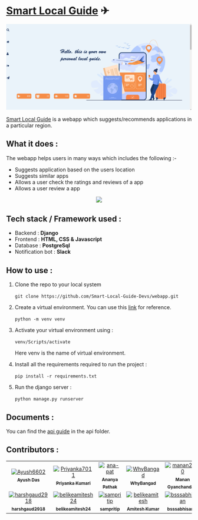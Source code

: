 # [Smart Local Guide](http://smart-local-guide.herokuapp.com/) ✈ 


<img src="Pictures\slg.png">

[Smart Local Guide](http://smart-local-guide.herokuapp.com/) is a webapp which suggests/recommends applications in a particular region. 


## What it does :
The webapp helps users in many ways which includes the following :-
- Suggests application based on the users location
- Suggests similar apps
- Allows a user check the ratings and reviews of a app
- Allows a user review a app 

<p align="center">

<img src="https://cdn.dribbble.com/users/3499482/screenshots/6703456/s04_dock_gif_drbbbl.gif" width="500">

</p>

## Tech stack / Framework used :
- Backend : **Django**
- Frontend : **HTML, CSS & Javascript**
- Database : **PostgreSql**
- Notification bot : **Slack**

## How to use :
1. Clone the repo to your local system

    ```git clone https://github.com/Smart-Local-Guide-Devs/webapp.git ```
2. Create a virtual environment. You can use this [link](https://docs.python.org/3/library/venv.html) for reference.

    ``` python -m venv venv ```
3. Activate your virtual environment using : 
    
    ```venv/Scripts/activate``` 
    
    Here venv is the name of virtual environment.

4. Install all the requirements required to run the project : 
    
    ```pip install -r requirements.txt```

5. Run the django server : 
    
    ```python manage.py runserver```
    
## Documents :
You can find the [api guide](https://github.com/Smart-Local-Guide-Devs/webapp/blob/main/api/README.md) in the api folder.

## Contributors :
<!-- readme: contributors -start -->
<table>
<tr>
    <td align="center">
        <a href="https://github.com/Ayush6602">
            <img src="https://avatars.githubusercontent.com/u/54628493?v=4" width="100;" alt="Ayush6602"/>
            <br />
            <sub><b>Ayush Das</b></sub>
        </a>
    </td>
    <td align="center">
        <a href="https://github.com/Priyanka7011">
            <img src="https://avatars.githubusercontent.com/u/54627940?v=4" width="100;" alt="Priyanka7011"/>
            <br />
            <sub><b>Priyanka Kumari</b></sub>
        </a>
    </td>
    <td align="center">
        <a href="https://github.com/ana-pat">
            <img src="https://avatars.githubusercontent.com/u/54628162?v=4" width="100;" alt="ana-pat"/>
            <br />
            <sub><b>Ananya Pathak</b></sub>
        </a>
    </td>
    <td align="center">
        <a href="https://github.com/WhyBangad">
            <img src="https://avatars.githubusercontent.com/u/53820396?v=4" width="100;" alt="WhyBangad"/>
            <br />
            <sub><b>WhyBangad</b></sub>
        </a>
    </td>
    <td align="center">
        <a href="https://github.com/manan2110">
            <img src="https://avatars.githubusercontent.com/u/55996661?v=4" width="100;" alt="manan2110"/>
            <br />
            <sub><b>Manan Gyanchandani</b></sub>
        </a>
    </td>
    <td align="center">
        <a href="https://github.com/Atik07">
            <img src="https://avatars.githubusercontent.com/u/54628159?v=4" width="100;" alt="Atik07"/>
            <br />
            <sub><b>Atik07</b></sub>
        </a>
    </td></tr>
<tr>
    <td align="center">
        <a href="https://github.com/harshgaud2918">
            <img src="https://avatars.githubusercontent.com/u/54628284?v=4" width="100;" alt="harshgaud2918"/>
            <br />
            <sub><b>harshgaud2918</b></sub>
        </a>
    </td>
    <td align="center">
        <a href="https://github.com/belikeamitesh24">
            <img src="https://avatars.githubusercontent.com/u/67407223?v=4" width="100;" alt="belikeamitesh24"/>
            <br />
            <sub><b>belikeamitesh24</b></sub>
        </a>
    </td>
    <td align="center">
        <a href="https://github.com/sampritip">
            <img src="https://avatars.githubusercontent.com/u/58274368?v=4" width="100;" alt="sampritip"/>
            <br />
            <sub><b>sampritip</b></sub>
        </a>
    </td>
    <td align="center">
        <a href="https://github.com/belikeamitesh">
            <img src="https://avatars.githubusercontent.com/u/56907437?v=4" width="100;" alt="belikeamitesh"/>
            <br />
            <sub><b>Amitesh Kumar</b></sub>
        </a>
    </td>
    <td align="center">
        <a href="https://github.com/bsssabhisaran">
            <img src="https://avatars.githubusercontent.com/u/80115195?v=4" width="100;" alt="bsssabhisaran"/>
            <br />
            <sub><b>bsssabhisaran</b></sub>
        </a>
    </td></tr>
</table>
<!-- readme: contributors -end -->
